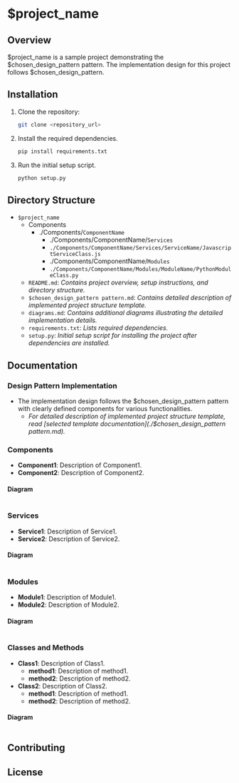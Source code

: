 # $project_name

## Overview

$project_name is a sample project demonstrating the $chosen_design_pattern pattern. The implementation design for this project follows $chosen_design_pattern.


## Installation

1. Clone the repository:
    ```bash
    git clone <repository_url>
    ```
2. Install the required dependencies.
    ```bash
    pip install requirements.txt
    ```
3. Run the initial setup script.
    ```bash
    python setup.py
    ```

## Directory Structure

- `$project_name`
  - Components
    - ./Components/`ComponentName`
      - ./Components/ComponentName/`Services`
      - `./Components/ComponentName/Services/ServiceName/JavascriptServiceClass.js`
      - ./Components/ComponentName/`Modules`
      - `./Components/ComponentName/Modules/ModuleName/PythonModuleClass.py`
  - `README.md`: *Contains project overview, setup instructions, and directory structure.*
  - `$chosen_design_pattern pattern.md`: *Contains detailed description of implemented project structure template.*
  - `diagrams.md`: *Contains additional diagrams illustrating the detailed implementation details.*
  - `requirements.txt`: *Lists required dependencies.*
  - `setup.py`: *Initial setup script for installing the project after dependencies are installed.*


## Documentation

### **Design Pattern Implementation**

- The implementation design follows the $chosen_design_pattern pattern with clearly defined components for various functionalities.
  - *For detailed description of implemented project structure template, read [selected template documentation](./$chosen_design_pattern pattern.md).*

### **Components**

- **Component1**: Description of Component1.
- **Component2**: Description of Component2.

#### Diagram

```mermaid
```

### **Services**

- **Service1**: Description of Service1.
- **Service2**: Description of Service2.

#### Diagram

```mermaid
```

### **Modules**

- **Module1**: Description of Module1.
- **Module2**: Description of Module2.

#### Diagram

```mermaid
```

### **Classes and Methods**

- **Class1**: Description of Class1.
  - **method1**: Description of method1.
  - **method2**: Description of method2.
- **Class2**: Description of Class2.
  - **method1**: Description of method1.
  - **method2**: Description of method2.

#### Diagram

```mermaid
```

## Contributing


## License
